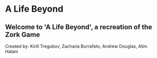 # A Life Beyond
## Welcome to 'A Life Beyond', a recreation of the Zork Game

Created by: Kirill Tregubov, Zacharia Burrafato, Andrew Douglas, Alim Halani
